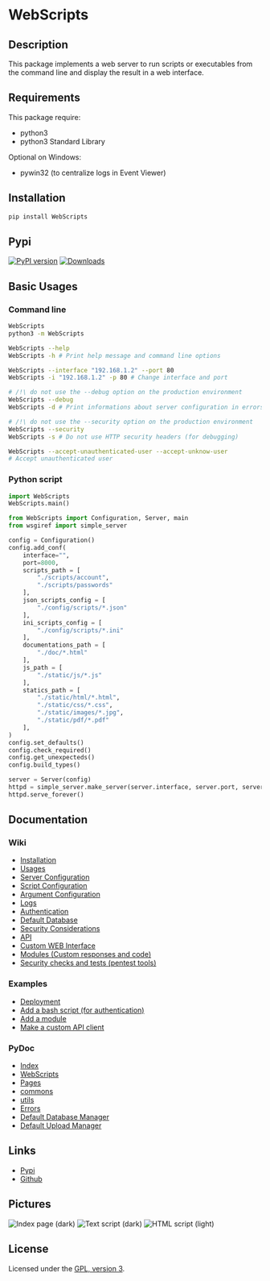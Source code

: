 # WebScripts

## Description
This package implements a web server to run scripts or executables from the command line and display the result in a web interface.

## Requirements
This package require:
 - python3
 - python3 Standard Library

Optional on Windows:
 - pywin32 (to centralize logs in Event Viewer)

## Installation

```bash
pip install WebScripts
```

## Pypi

[![PyPI version](https://badge.fury.io/py/WebScripts.svg)](https://badge.fury.io/py/WebScripts)
[![Downloads](https://static.pepy.tech/personalized-badge/webscripts?period=total&units=none&left_color=black&right_color=orange&left_text=Downloads)](https://pepy.tech/project/webscripts)

## Basic Usages

### Command line

```bash
WebScripts
python3 -m WebScripts

WebScripts --help
WebScripts -h # Print help message and command line options

WebScripts --interface "192.168.1.2" --port 80
WebScripts -i "192.168.1.2" -p 80 # Change interface and port

# /!\ do not use the --debug option on the production environment
WebScripts --debug
WebScripts -d # Print informations about server configuration in errors pages (404 and 500)

# /!\ do not use the --security option on the production environment
WebScripts --security
WebScripts -s # Do not use HTTP security headers (for debugging)

WebScripts --accept-unauthenticated-user --accept-unknow-user
# Accept unauthenticated user
```

### Python script

```python
import WebScripts
WebScripts.main()
```

```python
from WebScripts import Configuration, Server, main
from wsgiref import simple_server

config = Configuration()
config.add_conf(
    interface="", 
    port=8000, 
    scripts_path = [
        "./scripts/account",
        "./scripts/passwords"
    ],
    json_scripts_config = [
        "./config/scripts/*.json"
    ],
    ini_scripts_config = [
        "./config/scripts/*.ini"
    ],
    documentations_path = [
        "./doc/*.html"
    ],
    js_path = [
        "./static/js/*.js"
    ],
    statics_path = [
        "./static/html/*.html",
        "./static/css/*.css",
        "./static/images/*.jpg",
        "./static/pdf/*.pdf"
    ],
)
config.set_defaults()
config.check_required()
config.get_unexpecteds()
config.build_types()

server = Server(config)
httpd = simple_server.make_server(server.interface, server.port, server.app)
httpd.serve_forever()
```

## Documentation

### Wiki
 - [Installation](https://github.com/mauricelambert/WebScripts/wiki/Installation)
 - [Usages](https://github.com/mauricelambert/WebScripts/wiki/Usages)
 - [Server Configuration](https://github.com/mauricelambert/WebScripts/wiki/Server-Configuration)
 - [Script Configuration](https://github.com/mauricelambert/WebScripts/wiki/Script-Configuration)
 - [Argument Configuration](https://github.com/mauricelambert/WebScripts/wiki/Argument-Configuration)
 - [Logs](https://github.com/mauricelambert/WebScripts/wiki/Logs)
 - [Authentication](https://github.com/mauricelambert/WebScripts/wiki/Authentication)
 - [Default Database](https://github.com/mauricelambert/WebScripts/wiki/Default-Database)
 - [Security Considerations](https://github.com/mauricelambert/WebScripts/wiki/Security-Considerations)
 - [API](https://github.com/mauricelambert/WebScripts/wiki/API)
 - [Custom WEB Interface](https://github.com/mauricelambert/WebScripts/wiki/WEB-Interface)
 - [Modules (Custom responses and code)](https://github.com/mauricelambert/WebScripts/wiki/Modules)
 - [Security checks and tests (pentest tools)](https://github.com/mauricelambert/WebScripts/wiki/Pentest)

### Examples

 - [Deployment](https://github.com/mauricelambert/WebScripts/wiki/Deployment)
 - [Add a bash script (for authentication)](https://github.com/mauricelambert/WebScripts/wiki/Add-Script)
 - [Add a module](https://github.com/mauricelambert/WebScripts/wiki/Add-Module)
 - [Make a custom API client](https://github.com/mauricelambert/WebScripts/wiki/API-Client)

### PyDoc
 - [Index](https://mauricelambert.github.io/info/python/code/WebScripts/)
 - [WebScripts](https://mauricelambert.github.io/info/python/code/WebScripts/WebScripts.html)
 - [Pages](https://mauricelambert.github.io/info/python/code/WebScripts/Pages.html)
 - [commons](https://mauricelambert.github.io/info/python/code/WebScripts/commons.html)
 - [utils](https://mauricelambert.github.io/info/python/code/WebScripts/utils.html)
 - [Errors](https://mauricelambert.github.io/info/python/code/WebScripts/Errors.html)
 - [Default Database Manager](https://mauricelambert.github.io/info/python/code/WebScripts/manage_defaults_databases.html)
 - [Default Upload Manager](https://mauricelambert.github.io/info/python/code/WebScripts/uploads_management.html)

## Links
 - [Pypi](https://pypi.org/project/WebScripts)
 - [Github](https://github.com/mauricelambert/WebScripts)

## Pictures

![Index page (dark)](https://mauricelambert.github.io/info/python/code/WebScripts/images/WebScripts_dark_mode_index.JPG "Index page (dark)")
![Text script (dark)](https://mauricelambert.github.io/info/python/code/WebScripts/images/WebScripts_dark_mode_script_text.JPG "Text script (dark)")
![HTML script (light)](https://mauricelambert.github.io/info/python/code/WebScripts/images/WebScripts_light_mode_script_html.JPG "HTML script (light)")

## License
Licensed under the [GPL, version 3](https://www.gnu.org/licenses/).
